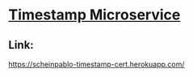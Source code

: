 
# [Timestamp Microservice](https://www.freecodecamp.org/learn/apis-and-microservices/apis-and-microservices-projects/timestamp-microservice)

## Link:

https://scheinpablo-timestamp-cert.herokuapp.com/